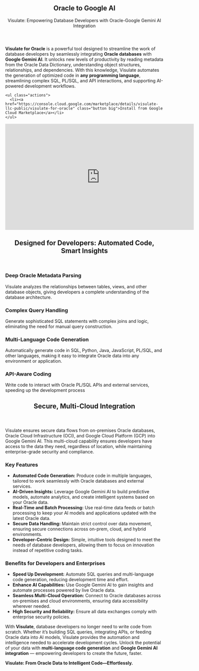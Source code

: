 <div>
<!-- Banner -->
<section id="banner">
  <div class="content">
    <header>
      <h1>Oracle to Google AI</h1>
      <p>Visulate: Empowering Database Developers with Oracle-Google Gemini AI Integration</p>
    </header>
    <p><b>Visulate for Oracle</b> is a powerful tool designed to streamline the work of database developers by seamlessly integrating <b>Oracle databases</b> with <b>Google Gemini AI</b>. It unlocks new levels of productivity by reading metadata from the Oracle Data Dictionary, understanding object structures, relationships, and dependencies. With this knowledge, Visulate automates the generation of optimized code in <b>any programming language</b>, streamlining complex SQL, PL/SQL, and API interactions, and supporting AI-powered development workflows.</p>

    <ul class="actions">
      <li><a href="https://console.cloud.google.com/marketplace/details/visulate-llc-public/visulate-for-oracle" class="button big">Install from Google Cloud Marketplace</a></li>
    </ul>
  </div>
<span class="video">
  <iframe width="600" height="338"
          src="https://www.youtube.com/embed/Z4z2Ee8N7so"
          title="Visulate for Oracle"
          frameborder="0"
          allow="accelerometer; autoplay; clipboard-write; encrypted-media; gyroscope; picture-in-picture"
          allowfullscreen>
  </iframe>
</span>
</section>

<!-- Section -->
  <section>
    <header class="major">
      <h2>Designed for Developers: Automated Code, Smart Insights</h2>
    </header>
    <div class="features">
      <article>
        <span class="icon solid fa-database"></span>
        <div class="content">
          <h3>Deep Oracle Metadata Parsing</h3>
          <p>Visulate analyzes the relationships between tables, views, and other database objects, giving developers a complete understanding of the database architecture.</p>
        </div>
      </article>
      <article>
        <span class="icon solid fa-search"></span>
        <div class="content">
          <h3>Complex Query Handling</h3>
          <p>Generate sophisticated SQL statements with complex joins and logic, eliminating the need for manual query construction.</p>
        </div>
      </article>
      <article>
        <span class="icon solid fa-sitemap"></span>
        <div class="content">
          <h3>Multi-Language Code Generation</h3>
         <p>Automatically generate code in SQL, Python, Java, JavaScript, PL/SQL, and other languages, making it easy to integrate Oracle data into any environment or application.</p>
        </div>
      </article>
      <article>
        <span class="icon solid fa-wrench"></span>
        <div class="content">
          <h3>API-Aware Coding</h3>
          <p>Write code to interact with Oracle PL/SQL APIs and external services, speeding up the development process</p>
        </div>
      </article>
    </div>
  </section>
</div>
<div>
  <header class="major">
    <h2>Secure, Multi-Cloud Integration</h2>
  </header>
</div>

Visulate ensures secure data flows from on-premises Oracle databases, Oracle Cloud Infrastructure (OCI), and Google Cloud Platform (GCP) into Google Gemini AI. This multi-cloud capability ensures developers have access to the data they need, regardless of location, while maintaining enterprise-grade security and compliance.

### Key Features

- **Automated Code Generation:** Produce code in multiple languages, tailored to work seamlessly with Oracle databases and external services.
- **AI-Driven Insights:** Leverage Google Gemini AI to build predictive models, automate analytics, and create intelligent systems based on your Oracle data.
- **Real-Time and Batch Processing:** Use real-time data feeds or batch processing to keep your AI models and applications updated with the latest Oracle data.
- **Secure Data Handling:** Maintain strict control over data movement, ensuring secure connections across on-prem, cloud, and hybrid environments.
- **Developer-Centric Design:** Simple, intuitive tools designed to meet the needs of database developers, allowing them to focus on innovation instead of repetitive coding tasks.

### Benefits for Developers and Enterprises

- **Speed Up Development:** Automate SQL queries and multi-language code generation, reducing development time and effort.
- **Enhance AI Capabilities:** Use Google Gemini AI to gain insights and automate processes powered by live Oracle data.
- **Seamless Multi-Cloud Operation:** Connect to Oracle databases across on-premises and cloud environments, ensuring data accessibility wherever needed.
- **High Security and Reliability:** Ensure all data exchanges comply with enterprise security policies.

With **Visulate**, database developers no longer need to write code from scratch. Whether it’s building SQL queries, integrating APIs, or feeding Oracle data into AI models, Visulate provides the automation and intelligence needed to accelerate development cycles. Unlock the potential of your data with **multi-language code generation** and **Google Gemini AI integration** — empowering developers to create the future, faster.

**Visulate: From Oracle Data to Intelligent Code—Effortlessly.**